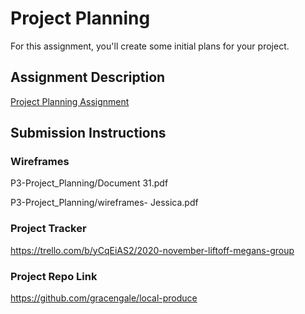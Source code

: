 # Project Planning
For this assignment, you'll create some initial plans for your project.

## Assignment Description
[Project Planning Assignment](https://education.launchcode.org/liftoff/modules/assignments/project-planning)

## Submission Instructions

### Wireframes

P3-Project_Planning/Document 31.pdf

P3-Project_Planning/wireframes- Jessica.pdf

### Project Tracker

https://trello.com/b/yCqEiAS2/2020-november-liftoff-megans-group

### Project Repo Link

https://github.com/gracengale/local-produce
